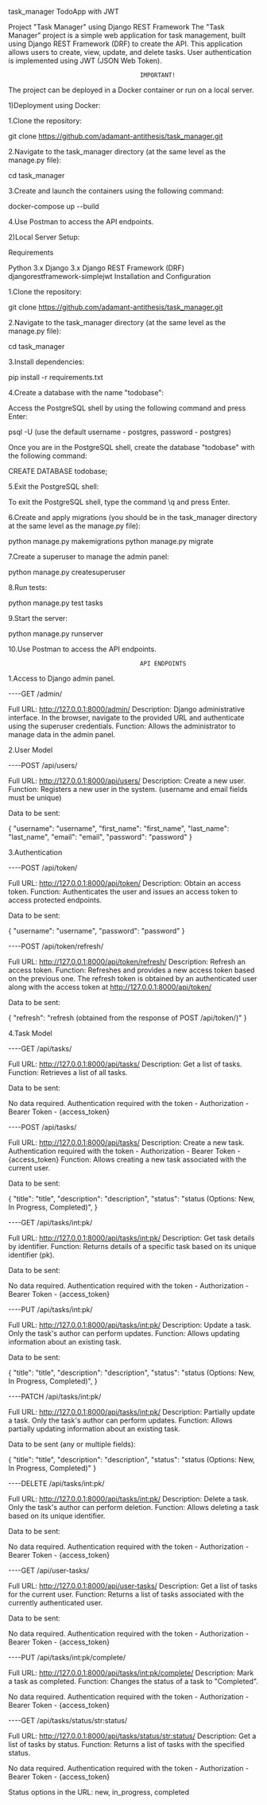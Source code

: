 task_manager
TodoApp with JWT

Project "Task Manager" using Django REST Framework
The "Task Manager" project is a simple web application for task management, built using Django REST Framework (DRF) to create the API. This application allows users to create, view, update, and delete tasks. User authentication is implemented using JWT (JSON Web Token).

                                         IMPORTANT!
The project can be deployed in a Docker container or run on a local server.

1)Deployment using Docker:

1.Clone the repository:

git clone https://github.com/adamant-antithesis/task_manager.git

2.Navigate to the task_manager directory (at the same level as the manage.py file):

cd task_manager

3.Create and launch the containers using the following command:

docker-compose up --build

4.Use Postman to access the API endpoints.

2)Local Server Setup:

Requirements

Python 3.x
Django 3.x
Django REST Framework (DRF)
djangorestframework-simplejwt
Installation and Configuration

1.Clone the repository:

git clone https://github.com/adamant-antithesis/task_manager.git

2.Navigate to the task_manager directory (at the same level as the manage.py file):

cd task_manager

3.Install dependencies:

pip install -r requirements.txt

4.Create a database with the name "todobase":

Access the PostgreSQL shell by using the following command and press Enter:

psql -U <username> (use the default username - postgres, password - postgres)

Once you are in the PostgreSQL shell, create the database "todobase" with the following command:

CREATE DATABASE todobase;

5.Exit the PostgreSQL shell:

To exit the PostgreSQL shell, type the command \q and press Enter.

6.Create and apply migrations (you should be in the task_manager directory at the same level as the manage.py file):

python manage.py makemigrations
python manage.py migrate

7.Create a superuser to manage the admin panel:

python manage.py createsuperuser

8.Run tests:

python manage.py test tasks

9.Start the server:

python manage.py runserver

10.Use Postman to access the API endpoints.


                                         API ENDPOINTS
1.Access to Django admin panel.

----GET /admin/

Full URL: http://127.0.0.1:8000/admin/
Description: Django administrative interface. In the browser, navigate to the provided URL and authenticate using the superuser credentials.
Function: Allows the administrator to manage data in the admin panel.

2.User Model

----POST /api/users/

Full URL: http://127.0.0.1:8000/api/users/
Description: Create a new user.
Function: Registers a new user in the system. (username and email fields must be unique)

Data to be sent:

{
"username": "username",
"first_name": "first_name",
"last_name": "last_name",
"email": "email",
"password": "password"
}

3.Authentication

----POST /api/token/

Full URL: http://127.0.0.1:8000/api/token/
Description: Obtain an access token.
Function: Authenticates the user and issues an access token to access protected endpoints.

Data to be sent:

{
"username": "username",
"password": "password"
}

----POST /api/token/refresh/

Full URL: http://127.0.0.1:8000/api/token/refresh/
Description: Refresh an access token.
Function: Refreshes and provides a new access token based on the previous one.
The refresh token is obtained by an authenticated user along with the access token at http://127.0.0.1:8000/api/token/

Data to be sent:

{
"refresh": "refresh (obtained from the response of POST /api/token/)"
}

4.Task Model

----GET /api/tasks/

Full URL: http://127.0.0.1:8000/api/tasks/
Description: Get a list of tasks.
Function: Retrieves a list of all tasks.

Data to be sent:

No data required. Authentication required with the token - Authorization - Bearer Token - {access_token}

----POST /api/tasks/

Full URL: http://127.0.0.1:8000/api/tasks/
Description: Create a new task. Authentication required with the token - Authorization - Bearer Token - {access_token}
Function: Allows creating a new task associated with the current user.

Data to be sent:

{
"title": "title",
"description": "description",
"status": "status (Options: New, In Progress, Completed)",
}

----GET /api/tasks/int:pk/

Full URL: http://127.0.0.1:8000/api/tasks/int:pk/
Description: Get task details by identifier.
Function: Returns details of a specific task based on its unique identifier (pk).

Data to be sent:

No data required. Authentication required with the token - Authorization - Bearer Token - {access_token}

----PUT /api/tasks/int:pk/

Full URL: http://127.0.0.1:8000/api/tasks/int:pk/
Description: Update a task. Only the task's author can perform updates.
Function: Allows updating information about an existing task.

Data to be sent:

{
"title": "title",
"description": "description",
"status": "status (Options: New, In Progress, Completed)",
}

----PATCH /api/tasks/int:pk/

Full URL: http://127.0.0.1:8000/api/tasks/int:pk/
Description: Partially update a task. Only the task's author can perform updates.
Function: Allows partially updating information about an existing task.

Data to be sent (any or multiple fields):

{
"title": "title",
"description": "description",
"status": "status (Options: New, In Progress, Completed)"
}

----DELETE /api/tasks/int:pk/

Full URL: http://127.0.0.1:8000/api/tasks/int:pk/
Description: Delete a task. Only the task's author can perform deletion.
Function: Allows deleting a task based on its unique identifier.

Data to be sent:

No data required. Authentication required with the token - Authorization - Bearer Token - {access_token}

----GET /api/user-tasks/

Full URL: http://127.0.0.1:8000/api/user-tasks/
Description: Get a list of tasks for the current user.
Function: Returns a list of tasks associated with the currently authenticated user.

Data to be sent:

No data required. Authentication required with the token - Authorization - Bearer Token - {access_token}

----PUT /api/tasks/int:pk/complete/

Full URL: http://127.0.0.1:8000/api/tasks/int:pk/complete/
Description: Mark a task as completed.
Function: Changes the status of a task to "Completed".

No data required. Authentication required with the token - Authorization - Bearer Token - {access_token}

----GET /api/tasks/status/str:status/

Full URL: http://127.0.0.1:8000/api/tasks/status/str:status/
Description: Get a list of tasks by status.
Function: Returns a list of tasks with the specified status.

No data required. Authentication required with the token - Authorization - Bearer Token - {access_token}

Status options in the URL: new, in_progress, completed
